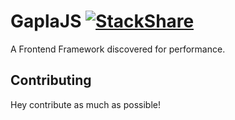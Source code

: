# GaplaJS [![StackShare](http://img.shields.io/badge/tech-stack-0690fa.svg?style=flat)](https://stackshare.io/hackning/gaplajs)
A Frontend Framework discovered for performance.
## Contributing
Hey contribute as much as possible!
